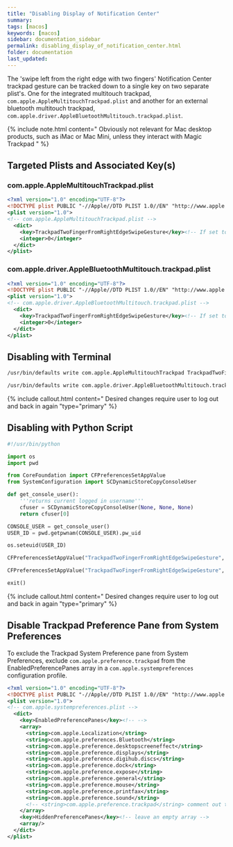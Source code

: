 ```yaml
---
title: "Disabling Display of Notification Center"
summary:
tags: [macos]
keywords: [macos]
sidebar: documentation_sidebar
permalink: disabling_display_of_notification_center.html
folder: documentation
last_updated:
---
```


The 'swipe left from the right edge with two fingers' Notification Center trackpad gesture can be tracked down to a single key on two separate plist's. One for the integrated multitouch trackpad, `com.apple.AppleMultitouchTrackpad.plist` and another for an external bluetooth multitouch trackpad, `com.apple.driver.AppleBluetoothMultitouch.trackpad.plist`.

{% include note.html content="
Obviously not relevant for Mac desktop products, such as iMac or Mac Mini, unless they interact with Magic Trackpad
" %}

## Targeted Plists and Associated Key(s)

### com.apple.AppleMultitouchTrackpad.plist

```xml
<?xml version="1.0" encoding="UTF-8"?>
<!DOCTYPE plist PUBLIC "-//Apple//DTD PLIST 1.0//EN" "http://www.apple.com/DTDs/PropertyList-1.0.dtd">
<plist version="1.0">
<!-- com.apple.AppleMultitouchTrackpad.plist -->
  <dict>
    <key>TrackpadTwoFingerFromRightEdgeSwipeGesture</key><!-- If set to 0, disables notification center gesture -->
    <integer>0</integer>
  </dict>
</plist>
```

### com.apple.driver.AppleBluetoothMultitouch.trackpad.plist


```xml
<?xml version="1.0" encoding="UTF-8"?>
<!DOCTYPE plist PUBLIC "-//Apple//DTD PLIST 1.0//EN" "http://www.apple.com/DTDs/PropertyList-1.0.dtd">
<plist version="1.0">
<!-- com.apple.driver.AppleBluetoothMultitouch.trackpad.plist -->
  <dict>
    <key>TrackpadTwoFingerFromRightEdgeSwipeGesture</key><!-- If set to 0, disables notification center gesture -->
    <integer>0</integer>
  </dict>
</plist>
```

## Disabling with Terminal

```sh
/usr/bin/defaults write com.apple.AppleMultitouchTrackpad TrackpadTwoFingerFromRightEdgeSwipeGesture -int 0
```

```sh
/usr/bin/defaults write com.apple.driver.AppleBluetoothMultitouch.trackpad TrackpadTwoFingerFromRightEdgeSwipeGesture -int 0
```

{% include callout.html content="
Desired changes require user to log out and back in again
"type="primary" %}

## Disabling with Python Script

```py
#!/usr/bin/python

import os
import pwd

from CoreFoundation import CFPreferencesSetAppValue
from SystemConfiguration import SCDynamicStoreCopyConsoleUser

def get_console_user():
    '''returns current logged in username'''
    cfuser = SCDynamicStoreCopyConsoleUser(None, None, None)
    return cfuser[0]

CONSOLE_USER = get_console_user()
USER_ID = pwd.getpwnam(CONSOLE_USER).pw_uid

os.seteuid(USER_ID)

CFPreferencesSetAppValue("TrackpadTwoFingerFromRightEdgeSwipeGesture", 0, "com.apple.AppleMultitouchTrackpad")

CFPreferencesSetAppValue("TrackpadTwoFingerFromRightEdgeSwipeGesture", 0, "com.apple.driver.AppleBluetoothMultitouch.trackpad")

exit()
```
{% include callout.html content="
Desired changes require user to log out and back in again
"type="primary" %}

## Disable Trackpad Preference Pane from System Preferences

To exclude the Trackpad System Preference pane from System Preferences, exclude `com.apple.preference.trackpad` from the EnabledPreferencePanes array in a `com.apple.systempreferences` configuration profile.

```xml
<?xml version="1.0" encoding="UTF-8"?>
<!DOCTYPE plist PUBLIC "-//Apple//DTD PLIST 1.0//EN" "http://www.apple.com/DTDs/PropertyList-1.0.dtd">
<plist version="1.0">
<!-- com.apple.systempreferences.plist -->
  <dict>
    <key>EnabledPreferencePanes</key><!-- -->
    <array>
      <string>com.apple.Localization</string>
      <string>com.apple.preferences.Bluetooth</string>
      <string>com.apple.preference.desktopscreeneffect</string>
      <string>com.apple.preference.displays</string>
      <string>com.apple.preference.digihub.discs</string>
      <string>com.apple.preference.dock</string>
      <string>com.apple.preference.expose</string>
      <string>com.apple.preference.general</string>
      <string>com.apple.preference.mouse</string>
      <string>com.apple.preference.printfax</string>
      <string>com.apple.preference.sound</string>
      <!-- <string>com.apple.preference.trackpad</string> comment out to disable Trackpad preference pane -->
    </array>
    <key>HiddenPreferencePanes</key><!-- leave an empty array -->
    <array/>
  </dict>
</plist>
```
